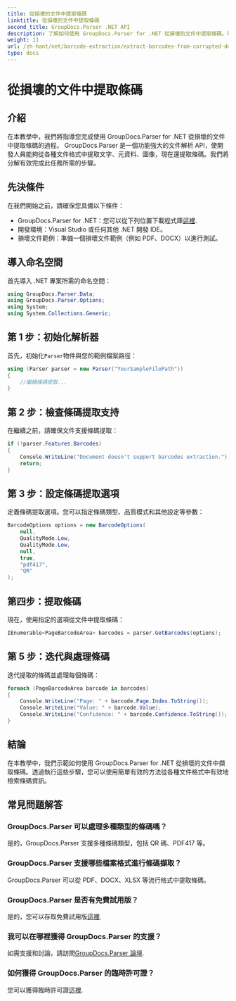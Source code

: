 ```yaml
---
title: 從損壞的文件中提取條碼
linktitle: 從損壞的文件中提取條碼
second_title: GroupDocs.Parser .NET API
description: 了解如何使用 GroupDocs.Parser for .NET 從損壞的文件中提取條碼。帶有逐步說明的綜合教程。
weight: 11
url: /zh-hant/net/barcode-extraction/extract-barcodes-from-corrupted-document/
type: docs
---
```

# 從損壞的文件中提取條碼

## 介紹
在本教學中，我們將指導您完成使用 GroupDocs.Parser for .NET 從損壞的文件中提取條碼的過程。 GroupDocs.Parser 是一個功能強大的文件解析 API，使開發人員能夠從各種文件格式中提取文字、元資料、圖像，現在還提取條碼。我們將分解有效完成此任務所需的步驟。
## 先決條件
在我們開始之前，請確保您具備以下條件：
-  GroupDocs.Parser for .NET：您可以從下列位置下載程式庫[這裡](https://releases.groupdocs.com/parser/net/).
- 開發環境：Visual Studio 或任何其他 .NET 開發 IDE。
- 損壞文件範例：準備一個損壞文件範例（例如 PDF、DOCX）以進行測試。

## 導入命名空間
首先導入 .NET 專案所需的命名空間：
```csharp
using GroupDocs.Parser.Data;
using GroupDocs.Parser.Options;
using System;
using System.Collections.Generic;
```
## 第 1 步：初始化解析器
首先，初始化`Parser`物件與您的範例檔案路徑：
```csharp
using (Parser parser = new Parser("YourSampleFilePath"))
{
    //繼續條碼提取...
}
```
## 第 2 步：檢查條碼提取支持
在繼續之前，請確保文件支援條碼提取：
```csharp
if (!parser.Features.Barcodes)
{
    Console.WriteLine("Document doesn't support barcodes extraction.");
    return;
}
```
## 第 3 步：設定條碼提取選項
定義條碼提取選項。您可以指定條碼類型、品質模式和其他設定等參數：
```csharp
BarcodeOptions options = new BarcodeOptions(
    null,
    QualityMode.Low,
    QualityMode.Low,
    null,
    true,
    "pdf417",
    "QR"
);
```
## 第四步：提取條碼
現在，使用指定的選項從文件中提取條碼：
```csharp
IEnumerable<PageBarcodeArea> barcodes = parser.GetBarcodes(options);
```
## 第 5 步：迭代與處理條碼
迭代提取的條碼並處理每個條碼：
```csharp
foreach (PageBarcodeArea barcode in barcodes)
{
    Console.WriteLine("Page: " + barcode.Page.Index.ToString());
    Console.WriteLine("Value: " + barcode.Value);
    Console.WriteLine("Confidence: " + barcode.Confidence.ToString());
}
```

## 結論
在本教學中，我們示範如何使用 GroupDocs.Parser for .NET 從損壞的文件中擷取條碼。透過執行這些步驟，您可以使用簡單有效的方法從各種文件格式中有效地檢索條碼資訊。

## 常見問題解答
### GroupDocs.Parser 可以處理多種類型的條碼嗎？
是的，GroupDocs.Parser 支援多種條碼類型，包括 QR 碼、PDF417 等。
### GroupDocs.Parser 支援哪些檔案格式進行條碼擷取？
GroupDocs.Parser 可以從 PDF、DOCX、XLSX 等流行格式中提取條碼。
### GroupDocs.Parser 是否有免費試用版？
是的，您可以存取免費試用版[這裡](https://releases.groupdocs.com/).
### 我可以在哪裡獲得 GroupDocs.Parser 的支援？
如需支援和討論，請訪問[GroupDocs.Parser 論壇](https://forum.groupdocs.com/c/parser/17).
### 如何獲得 GroupDocs.Parser 的臨時許可證？
您可以獲得臨時許可證[這裡](https://purchase.groupdocs.com/temporary-license/).